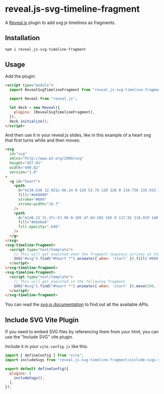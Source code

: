 # reveal.js-svg-timeline-fragment

A [Reveal.js](https://revealjs.com/) plugin to add svg.js timelines as fragments.

## Installation

```bash
npm i reveal.js-svg-timeline-fragment
```

## Usage

Add the plugin:

```html
<script type="module">
  import RevealSvgTimelineFragment from "reveal.js-svg-timeline-fragment";

  import Reveal from "reveal.js";

  let deck = new Reveal({
    plugins: [RevealSvgTimelineFragment],
  });
  deck.initialize();
</script>
```

And then use it in your reveal.js slides, like in this example of a heart svg that first turns white and then moves:

```html
<svg
  id="svg"
  xmlns="http://www.w3.org/2000/svg"
  height="457.01"
  width="490.82"
  version="1.0"
>
  <g id="heart">
    <path
      d="m138.636 12.921c-66.24 0-120 53.76-120 120 0 134.756 135.933 170.088 228.562 303.308 87.574-132.403 228.563-172.854 228.563-303.308 0-66.24-53.76-120-120-120-48.048 0-89.402 28.37-108.563 69.188-19.16-40.817-60.514-69.188-108.562-69.188z"
      fill="#e60000"
      stroke="#000"
      stroke-width="18.7"
    />
    <path
      d="m140.22 31.37c-57.96 0-105 47.04-105 105 0 117.91 118.919 148.838 199.969 265.406 6.56-9.918-139.969-145.527-139.969-245.407 0-57.96 47.04-105 105-105 .505 0 .997.056 1.5.063-17.276-12.584-38.494-20.063-61.5-20.063z"
      fill="#e6e6e6"
      fill-opacity=".646"
    />
  </g>
</svg>
<svg-timeline-fragment>
  <script type="text/template">
    // This will get executed when the fragment sequence arrives at this fragment
    SVG("#svg").find("#heart *").animate({ when: 'start' }).fill('#000');
  </script>
</svg-timeline-fragment>
<svg-timeline-fragment>
  <script type="text/template">
    // This will get executed in the following fragment
    SVG("#svg").find("#heart *").animate({ when: 'start' }).move(100, 100);
  </script>
</svg-timeline-fragment>
```

You can read the [svg.js documentation](https://svgjs.dev/docs/3.0/animating/#svg-timeline) to find out all the available APIs.


## Include SVG Vite Plugin

If you need to embed SVG files by referencing them from your html, you can use the "Include SVG" vite plugin.

Include it in your `vite.config.js` like this:

```js
import { defineConfig } from "vite";
import includeSvgs from "reveal.js-svg-timeline-fragment/include-svgs.vite-plugin.js";

export default defineConfig({
  plugins: [
    includeSvgs(),
  ],
});
```